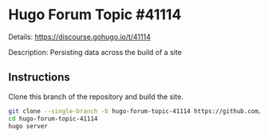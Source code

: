 # Hugo Forum Topic #41114

Details: <https://discourse.gohugo.io/t/41114>

Description: Persisting data across the build of a site

## Instructions

Clone this branch of the repository and build the site.

```bash
git clone --single-branch -b hugo-forum-topic-41114 https://github.com/jmooring/hugo-testing hugo-forum-topic-41114
cd hugo-forum-topic-41114
hugo server
```
